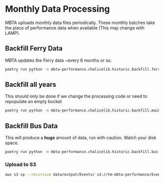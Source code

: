 # Monthly Data Processing

MBTA uploads monthly data files periodically. These monthly batches take the place of performance data when available (This may change with LAMP).

## Backfill Ferry Data

MBTA updates the Ferry data ~every 6 months or so.

```sh
poetry run python -m mbta-performance.chalicelib.historic.backfill.ferry
```

## Backfill all years

This should only be done if we change the processing code or need to repopulate an empty bucket

```sh
poetry run python -m mbta-performance.chalicelib.historic.backfill.main
```

## Backfill Bus Data

This will produce a **huge** amount of data, run with caution. Watch your disk space.

```sh
poetry run python -m mbta-performance.chalicelib.historic.backfill.bus
```

### Upload to S3

```sh
aws s3 cp --recursive data/output/Events/ s3://tm-mbta-performance/Events/
```
